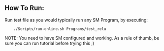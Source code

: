 ## How To Run:
Run test file as you would typically run any SM Program, by executing:
```
    ./Scripts/run-online.sh Programs/test_relu
```

NOTE: You need to have SM configured and working. As a rule of thumb, be sure you can run tutorial before trying this ;)